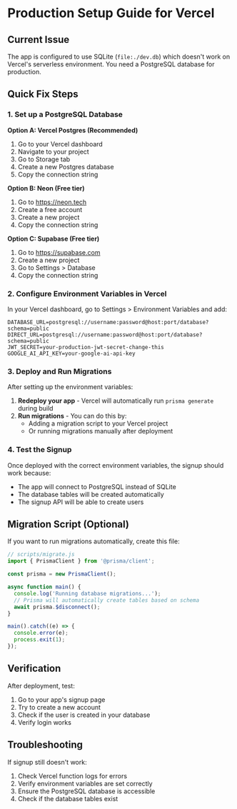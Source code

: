 # Production Setup Guide for Vercel

## Current Issue
The app is configured to use SQLite (`file:./dev.db`) which doesn't work on Vercel's serverless environment. You need a PostgreSQL database for production.

## Quick Fix Steps

### 1. Set up a PostgreSQL Database

**Option A: Vercel Postgres (Recommended)**
1. Go to your Vercel dashboard
2. Navigate to your project
3. Go to Storage tab
4. Create a new Postgres database
5. Copy the connection string

**Option B: Neon (Free tier)**
1. Go to https://neon.tech
2. Create a free account
3. Create a new project
4. Copy the connection string

**Option C: Supabase (Free tier)**
1. Go to https://supabase.com
2. Create a new project
3. Go to Settings > Database
4. Copy the connection string

### 2. Configure Environment Variables in Vercel

In your Vercel dashboard, go to Settings > Environment Variables and add:

```
DATABASE_URL=postgresql://username:password@host:port/database?schema=public
DIRECT_URL=postgresql://username:password@host:port/database?schema=public
JWT_SECRET=your-production-jwt-secret-change-this
GOOGLE_AI_API_KEY=your-google-ai-api-key
```

### 3. Deploy and Run Migrations

After setting up the environment variables:

1. **Redeploy your app** - Vercel will automatically run `prisma generate` during build
2. **Run migrations** - You can do this by:
   - Adding a migration script to your Vercel project
   - Or running migrations manually after deployment

### 4. Test the Signup

Once deployed with the correct environment variables, the signup should work because:
- The app will connect to PostgreSQL instead of SQLite
- The database tables will be created automatically
- The signup API will be able to create users

## Migration Script (Optional)

If you want to run migrations automatically, create this file:

```javascript
// scripts/migrate.js
import { PrismaClient } from '@prisma/client';

const prisma = new PrismaClient();

async function main() {
  console.log('Running database migrations...');
  // Prisma will automatically create tables based on schema
  await prisma.$disconnect();
}

main().catch((e) => {
  console.error(e);
  process.exit(1);
});
```

## Verification

After deployment, test:
1. Go to your app's signup page
2. Try to create a new account
3. Check if the user is created in your database
4. Verify login works

## Troubleshooting

If signup still doesn't work:
1. Check Vercel function logs for errors
2. Verify environment variables are set correctly
3. Ensure the PostgreSQL database is accessible
4. Check if the database tables exist
